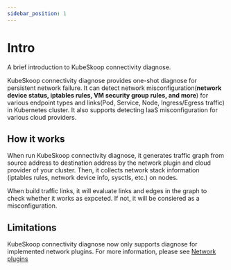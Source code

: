 ```yaml
---
sidebar_position: 1
---
```


# Intro

A brief introduction to KubeSkoop connectivity diagnose.

KubeSkoop connectivity diagnose provides one-shot diagnose for persistent network failure. It can detect network misconfiguration(**network device status, iptables rules, VM security group rules, and more**) for various endpoint types and links(Pod, Service, Node, Ingress/Egress traffic) in Kubernetes cluster. It also supports detecting IaaS misconfiguration for various cloud providers.


## How it works

When run KubeSkoop connectivity diagnose, it generates traffic graph from source address to destination address by the network plugin and cloud provider of your cluster. Then, it collects network stack information (iptables rules, network device info, sysctls, etc.) on nodes.

When build traffic links, it will evaluate links and edges in the graph to check whether it works as expceted. If not, it will be consiered as a misconfiguration.

## Limitations

KubeSkoop connectivity diagnose now only supports diagnose for implemented network plugins. For more information, please see [Network plugins](network-plugins.md)
